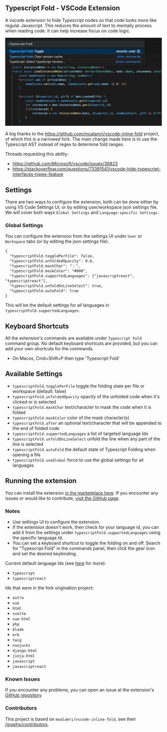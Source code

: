 ## Typescript Fold - VSCode Extension

A vscode extension to hide Typescript nodes so that code looks more like regular Javascript.  This reduces the amount of text to mentally process when reading code.  It can help increase focus on code logic.

![typescript-fold](typescript-fold.gif)

A big thanks to the https://github.com/moalamri/vscode-inline-fold project, of which this is a narrowed fork.  The main change made here is to use the Typescript AST instead of regex to determine fold ranges.  

Threads requesting this ability:

- https://github.com/Microsoft/vscode/issues/36823
- https://stackoverflow.com/questions/73391541/vscode-hide-typescript-interfaces-types-feature

## Settings
There are two ways to configure the extension, both can be done either by using VS Code Settings UI, or by editing user/workspace json settings file. We will cover both ways `Global Settings` and `Language-specific Settings`.

### Global Settings
You can configure the extension from the settings UI under `User` or `Workspace` tabs (or by editing the json settings file).
```jsonc
{
  "typescriptFold.togglePerFile": false,
  "typescriptFold.unfoldedOpacity": 0.6,
  "typescriptFold.maskChar": "⋮",
  "typescriptFold.maskColor": "#000",
  "typescriptFold.supportedLanguages": ["javascriptreact", "typescriptreact"],
  "typescriptFold.unfoldOnLineSelect": true,
  "typescriptFold.autoFold": true
}
```
This will be the default settings for all languages in `typescriptFold.supportedLanguages`. 

## Keyboard Shortcuts
All the extension's commands are available under `Typescript Fold` command group. No default keyboard shortcuts are provided, but you can add your own shortcuts for the commands.

- On Macos, Cmd+Shift+P then type 'Typescript Fold'

## Available Settings
- `typescriptFold.togglePerFile` toggle the folding state per file or workspace (default: false)
- `typescriptFold.unfoldedOpacity` opacity of the unfolded code when it's clicked or is selected
- `typescriptFold.maskChar` text/character to mask the code when it is folded
- `typescriptFold.maskColor` color of the mask character(s)
- `typescriptFold.after` an optional text/character that will be appended to the end of folded code
- `typescriptFold.supportedLanguages` a list of targeted language Ids
- `typescriptFold.unfoldOnLineSelect` unfold the line when any part of the line is selected
- `typescriptFold.autoFold` the default state of Typescript Folding when opening a file
- `typescriptFold.useGlobal` force to use the global settings for all languages


## Running the extension
You can install the extension <a href="https://marketplace.visualstudio.com/items?itemName=AphLute.typescript-fold"> in the marketplace here</a>. If you encounter any issues or would like to contribute, <a href="https://github.com/AphLute/vscode-typescript-fold">visit the GitHub page</a>.

### Notes
* Use settings UI to configure the extension.
* If the extension doesn't work, then check for your language id, you can add it from the settings under `typescriptFold.supportedLanguages` using the specific language Id.
* You can set a keyboard shortcut to toggle the folding on and off. Search for "Typescript Fold" in the commands panel, then click the gear icon and set the desired keybinding.

Current default language Ids (see [here](https://code.visualstudio.com/docs/languages/identifiers#_known-language-identifiers) for more):
- `typescript`
- `typescriptreact`

Ids that were in the fork origination project:
- `astro`
- `vue`
- `html`
- `svelte`
- `vue-html`
- `php`
- `blade`
- `erb`
- `twig`
- `nunjucks`
- `django-html`
- `jinja-html`
- `javascript`
- `javascriptreact`

### Known Issues
If you encounter any problems, you can open an issue at the extension's <a href="https://github.com/AphLute/vscode-typescript-fold">GitHub repository</a>

### Contributors
This project is based on `moalamri/vscode-inline-fold`, see their [/graphs/contributors](https://github.com/moalamri/vscode-inline-fold/graphs/contributors).
